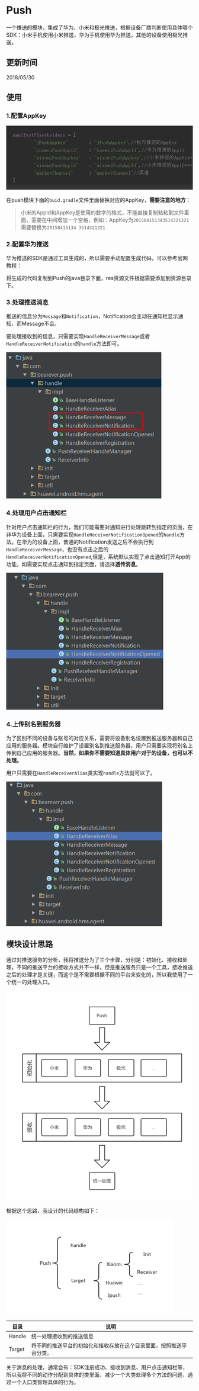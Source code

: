 # Push

一个推送的模块，集成了华为、小米和极光推送，根据设备厂商判断使用具体哪个SDK：小米手机使用小米推送，华为手机使用华为推送，其他的设备使用极光推送。

## 更新时间

2018/05/30

## 使用

### 1.配置AppKey

![微信截图_20180530150918](img/微信截图_20180530150918.png)

在push模块下面的`buid.gradle`文件里面替换对应的AppKey，**需要注意的地方**：

> 小米的AppId和AppKey是使用的数字的格式，不能直接复制粘粘到文件里面，需要在中间增加一个空格，例如：AppKey为`201584151343514321321`需要替换为`20158415134 3514321321`

### 2.配置华为推送

华为推送的SDK是通过工具生成的，所以需要手动配置生成代码，可以参考官网教程：

[华为推送SDK]: http://developer.huawei.com/consumer/cn/service/hms/catalog/huaweipush_agent.html?page=hmssdk_huaweipush_devprepare_agent

将生成的代码复制到Push的java目录下面，res资源文件根据需要添加到资源目录下。

### 3.处理推送消息

推送的信息分为`Message`和`Notification`，Notification会主动在通知栏显示通知，而Message不会。

要处理接收到的信息，只需要实现`HandleReceiverMessage`或者`HandleReceiverNotification`的`handle`方法即可。

![微信截图_20180530153820](img/微信截图_20180530153820.png)

### 4.处理用户点击通知栏

针对用户点击通知栏的行为，我们可能需要对通知进行处理跳转到指定的页面，在非华为设备上面，只需要实现`HandleReceiverNotificationOpened`的`handle`方法。在华为的设备上面，普通的Notification发送之后不会执行到`HandleReceiverMessage`，也没有点击之后的`HandleReceiverNotificationOpened`,但是，系统默认实现了点击通知打开App的功能，如需要实现点击通知到指定页面，请选择**透传消息**。

![微信截图_20180530160745](img/微信截图_20180530160745.png)

### 4.上传别名到服务器

为了区别不同的设备与账号的对应关系，需要将设备别名设置到推送服务器和自己应用的服务器。模块自行维护了设置别名到推送服务器，用户只需要实现将别名上传到自己应用的服务器。**当然，如果你不需要知道具体用户对于的设备，也可以不处理。**

用户只需要在`HandleReceiverAlias`类实现`handle`方法就可以了。

![微信截图_20180530152949](img/微信截图_20180530152949.png)

## 模块设计思路

通过对推送服务的分析，我将推送分为了三个步骤，分别是：初始化、接收和处理，不同的推送平台的接收方式并不一样，但是推送服务只是一个工具，接收推送之后的处理才是关键，而这个是不需要根据不同的平台来变化的，所以我使用了一个统一的处理入口。

![PushMind](img/PushMind.png)

根据这个思路，我设计的代码结构如下：

![folder](img/folder.png)

| 目录     | 说明                                 |
| ------ | ---------------------------------- |
| Handle | 统一处理接收到的推送信息                       |
| Target | 将不同的推送平台的初始化和接收存放在这个目录里面，按照推送平台分类。 |

关于消息的处理，通常会有：SDK注册成功、接收到消息、用户点击通知栏等，所以我将不同的动作分配到具体的类里面，减少一个大类处理多个方法的问题，通过一个入口类管理具体的行为。
